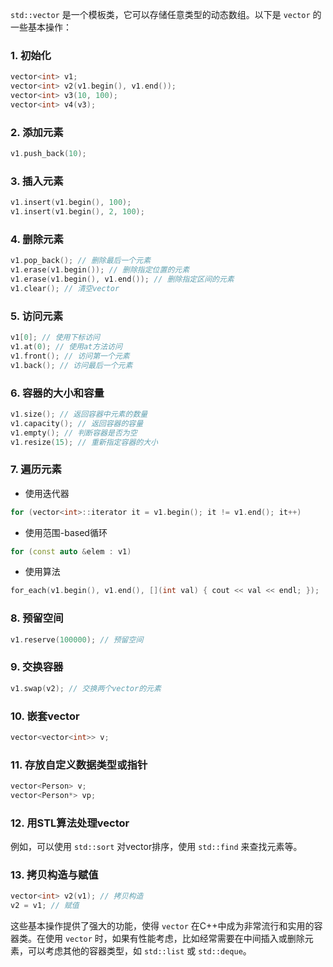 `std::vector` 是一个模板类，它可以存储任意类型的动态数组。以下是 `vector` 的一些基本操作：

### 1. **初始化**
```cpp
vector<int> v1;
vector<int> v2(v1.begin(), v1.end());
vector<int> v3(10, 100);
vector<int> v4(v3);
```

### 2. **添加元素**
```cpp
v1.push_back(10);
```

### 3. **插入元素**
```cpp
v1.insert(v1.begin(), 100);
v1.insert(v1.begin(), 2, 100);
```

### 4. **删除元素**
```cpp
v1.pop_back(); // 删除最后一个元素
v1.erase(v1.begin()); // 删除指定位置的元素
v1.erase(v1.begin(), v1.end()); // 删除指定区间的元素
v1.clear(); // 清空vector
```

### 5. **访问元素**
```cpp
v1[0]; // 使用下标访问
v1.at(0); // 使用at方法访问
v1.front(); // 访问第一个元素
v1.back(); // 访问最后一个元素
```

### 6. **容器的大小和容量**
```cpp
v1.size(); // 返回容器中元素的数量
v1.capacity(); // 返回容器的容量
v1.empty(); // 判断容器是否为空
v1.resize(15); // 重新指定容器的大小
```

### 7. **遍历元素**
- 使用迭代器
```cpp
for (vector<int>::iterator it = v1.begin(); it != v1.end(); it++)
```
- 使用范围-based循环
```cpp
for (const auto &elem : v1)
```
- 使用算法
```cpp
for_each(v1.begin(), v1.end(), [](int val) { cout << val << endl; });
```

### 8. **预留空间**
```cpp
v1.reserve(100000); // 预留空间
```

### 9. **交换容器**
```cpp
v1.swap(v2); // 交换两个vector的元素
```

### 10. **嵌套vector**
```cpp
vector<vector<int>> v;
```

### 11. **存放自定义数据类型或指针**
```cpp
vector<Person> v;
vector<Person*> vp;
```

### 12. **用STL算法处理vector**
例如，可以使用 `std::sort` 对vector排序，使用 `std::find` 来查找元素等。

### 13. **拷贝构造与赋值**
```cpp
vector<int> v2(v1); // 拷贝构造
v2 = v1; // 赋值
```

这些基本操作提供了强大的功能，使得 `vector` 在C++中成为非常流行和实用的容器类。在使用 `vector` 时，如果有性能考虑，比如经常需要在中间插入或删除元素，可以考虑其他的容器类型，如 `std::list` 或 `std::deque`。
